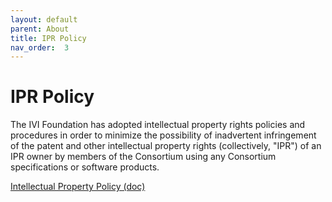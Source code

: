 ```yaml
---
layout: default
parent: About
title: IPR Policy
nav_order:  3
---
```


# IPR Policy

The IVI Foundation has adopted intellectual property rights policies and
procedures in order to minimize the possibility of inadvertent
infringement of the patent and other intellectual property rights
(collectively, "IPR") of an IPR owner by members of the Consortium using
any Consortium specifications or software products.

[Intellectual Property Policy (doc)](../downloads/Operating-Legal/Revised%20IPR%20Policy%202005-05-02.doc)
